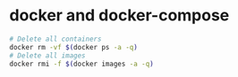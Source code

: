 # docker and docker-compose

```bash
# Delete all containers
docker rm -vf $(docker ps -a -q)
# Delete all images
docker rmi -f $(docker images -a -q)
```
